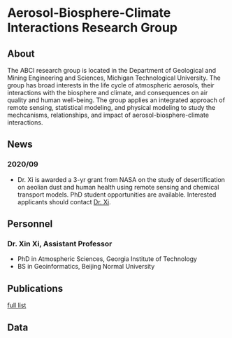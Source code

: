 # Aerosol-Biosphere-Climate Interactions Research Group

## About
The ABCI research group is located in the Department of Geological and Mining Engineering and Sciences, Michigan Technological University. The group has broad interests in the life cycle of atmospheric aerosols, their interactions with the biosphere and climate, and consequences on air quality and human well-being. The group applies an integrated approach of remote sensing, statistical modeling, and physical modeling to study the mechcanisms, relationships, and impact of aerosol-biosphere-climate interactions.

## News
### 2020/09
- Dr. Xi is awarded a 3-yr grant from NASA on the study of desertification on aeolian dust and human health using remote sensing and chemical transport models. PhD student opportunities are available. Interested applicants should contact [Dr. Xi](mailto:xinxi@mtu.edu).

## Personnel
### Dr. Xin Xi, Assistant Professor
- PhD in Atmospheric Sciences, Georgia Institute of Technology
- BS in Geoinformatics, Beijing Normal University

## Publications
[full list](\https://scholar.google.com/citations?user=_NHQ-9MAAAAJ&hl=en)

## Data
